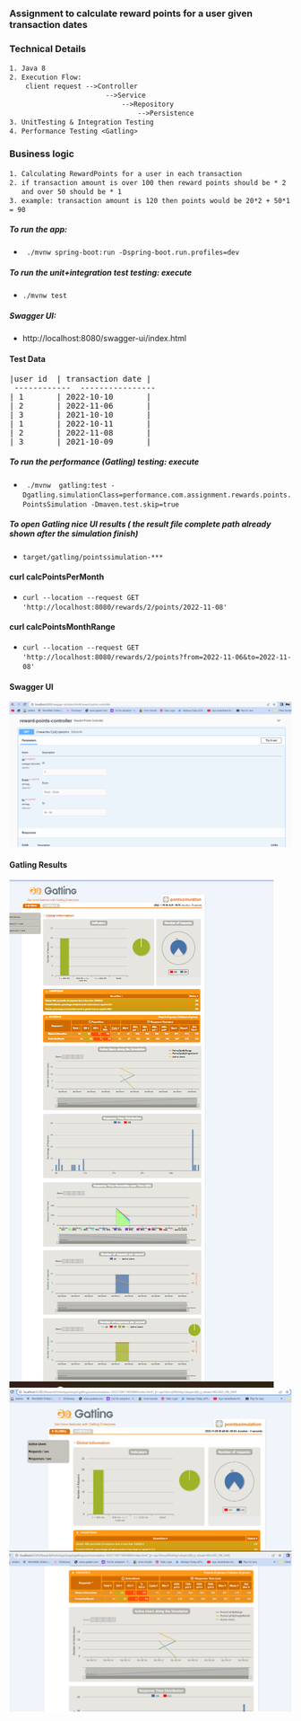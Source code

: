 ### Assignment to calculate reward points for a user given transaction dates 

### Technical Details
    1. Java 8
    2. Execution Flow: 
        client request -->Controller
                            -->Service
                                -->Repository
                                    -->Persistence
    3. UnitTesting & Integration Testing
    4. Performance Testing <Gatling>

### Business logic  
    1. Calculating RewardPoints for a user in each transaction
    2. if transaction amount is over 100 then reward points should be * 2 
       and over 50 should be * 1
    3. example: transaction amount is 120 then points would be 20*2 + 50*1 = 90

##### To run the app:
- ``` ./mvnw spring-boot:run -Dspring-boot.run.profiles=dev```

##### To run the unit+integration test testing: execute 
- ` ./mvnw test `

##### Swagger UI:
- http://localhost:8080/swagger-ui/index.html

#### Test Data
<pre>
|user id  | transaction date |
 ------------  ----------------
| 1       | 2022-10-10       |
| 2       | 2022-11-06       |
| 3       | 2021-10-10       |
| 1       | 2022-10-11       |
| 2       | 2022-11-08       |
| 3       | 2021-10-09       |
</pre>

##### To run the performance (Gatling) testing: execute 
- `  ./mvnw  gatling:test -Dgatling.simulationClass=performance.com.assignment.rewards.points.PointsSimulation -Dmaven.test.skip=true `

##### To open Gatling nice UI results ( the result file complete path already shown after the simulation finish)
- ```target/gatling/pointssimulation-***```

#### curl calcPointsPerMonth
- ```curl --location --request GET 'http://localhost:8080/rewards/2/points/2022-11-08' ```

#### curl calcPointsMonthRange
- ```curl --location --request GET 'http://localhost:8080/rewards/2/points?from=2022-11-06&to=2022-11-08' ```

#### Swagger UI
![Swagger UI](screenshots/swagger.png?raw=true "Title")
#### Gatling Results
![Gatling Results1](screenshots/gat3.png?raw=true "Title")
![Gatling Results2](screenshots/gat1.png?raw=true "Title")
![Gatling Results3](screenshots/gat2.png?raw=true "Title")



